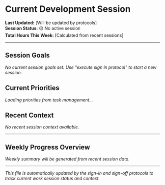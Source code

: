 # Current Development Session

**Last Updated:** [Will be updated by protocols]  
**Session Status:** 🟡 No active session  
**Total Hours This Week:** [Calculated from recent sessions]

---

## Session Goals
*No current session goals set. Use "execute sign in protocol" to start a new session.*

## Current Priorities
*Loading priorities from task management...*

## Recent Context
*No recent session context available.*

---

## Weekly Progress Overview
*Weekly summary will be generated from recent session data.*

---

*This file is automatically updated by the sign-in and sign-off protocols to track current work session status and context.*